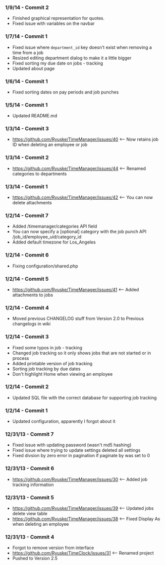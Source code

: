 ### 1/9/14 - Commit 2 ###
* Finished graphical representation for quotes.
* Fixed issue with variables on the navbar

### 1/7/14 - Commit 1 ###
* Fixed issue where `department_id` key doesn't exist when removing a time from a job
* Resized editing department dialog to make it a little bigger
* Fixed sorting my due date on jobs - tracking
* Updated about page

### 1/6/14 - Commit 1 ###
* Fixed sorting dates on pay periods and job punches

### 1/5/14 - Commit 1 ###
* Updated README.md

### 1/3/14 - Commit 3 ###
* https://github.com/Ryuske/TimeManager/issues/40 <-- Now retains job ID when deleting an employee or job

### 1/3/14 - Commit 2 ###
* https://github.com/Ryuske/TimeManager/issues/44 <-- Renamed categories to departments

### 1/3/14 - Commit 1 ###
* https://github.com/Ryuske/TimeManager/issues/42 <-- You can now delete attachments

### 1/2/14 - Commit 7 ###
* Added /timemanager/categories API field
* You can now specify a [optional] category with the job punch API /job_id/employee_uid/category_id
* Added default timezone for Los_Angeles

### 1/2/14 - Commit 6 ###
* Fixing configuration/shared.php

### 1/2/14 - Commit 5 ###
* https://github.com/Ryuske/TimeManager/issues/41 <-- Added attachments to jobs

### 1/2/14 - Commit 4 ###
* Moved previous CHANGELOG stuff from Version 2.0 to Previous changelogs in wiki

### 1/2/14 - Commit 3 ###
* Fixed some typos in job - tracking
* Changed job tracking so it only shows jobs that are not started or in process
* Added printable version of job tracking
* Sorting job tracking by due dates
* Don't highlight Home when viewing an employee

### 1/2/14 - Commit 2 ###
* Updated SQL file with the correct database for supporting job tracking

### 1/2/14 - Commit 1 ###
* Updated configuration, apparently I forgot about it

### 12/31/13 - Commit 7 ###
* Fixed issue with updating password (wasn't md5 hashing)
* Fixed issue where trying to update settings deleted all settings
* Fixed divsion by zero error in pagination if paginate by was set to 0

### 12/31/13 - Commit 6 ###
* https://github.com/Ryuske/TimeManager/issues/30 <-- Added job tracking information

### 12/31/13 - Commit 5 ###
* https://github.com/Ryuske/TimeManager/issues/39 <-- Updated jobs delete view table
* https://github.com/Ryuske/TimeManager/issues/38 <-- Fixed Display As when deleting an employee

### 12/31/13 - Commit 4 ###
* Forgot to remove version from interface
* https://github.com/Ryuske/TimeClock/issues/31 <-- Renamed project
* Pushed to Version 2.5